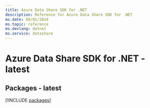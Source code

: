 ```yaml
---
title: Azure Data Share SDK for .NET
description: Reference for Azure Data Share SDK for .NET
ms.date: 04/01/2024
ms.topic: reference
ms.devlang: dotnet
ms.service: datashare
---
```

# Azure Data Share SDK for .NET - latest
## Packages - latest
[!INCLUDE [packages](data-share-index.md)]